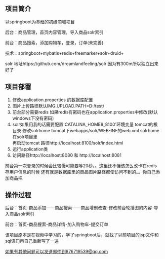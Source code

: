 ## 项目简介

以springboot为基础的初级商城项目

后台：商品管理，首页内容管理，导入商品solr索引

前台：商品搜索，添加购物车，登录，订单(未完善)

技术：springboot+mybatis+redis+freemarker+solr+druid+

solr 地址https://github.com/dreamlandfeeling/solr 因为有300m所以独立出来好了

## 项目部署
1.	修改application.properties 的数据库配置
2.	图片上传路径默认IMG.UPLOAD.PATH=D:/test/
3.	前台部分需要redis  如果redis有密码也在application.properties中修改(默认windows下没有密码)
4.  solr如果用我的话需要配置'CATALINA_HOME8_8100'环境变量 tomcat的根目录
修改solrhome tomcat下webapps/solr/WEB-INF的web.xml solrhome在solr项目里  
再启动tomcat 路径http://localhost:8100/solr/index.html
5.	运行application类
6.	访问路径http://localhost:8080 和 http://localhost:8081

前台第一次登录的时候会比较慢可能要等20秒。。这里还不懂该怎么改卡在redis存用户信息的时候
还有就是数据库里的商品图片路径都使访问不到的。。你自己添加商品把

## 操作过程
后台：首页-商品添加——商品搜索——商品增删改查-修改前台轮播图的内容-导入商品solr索引

前台：首页-商品搜索-商品详情-加入购物车-提交订单


该项目原本是在视频中学习的，学了springboot后，就找了以前项目的jsp文件和sql语句再自己重新写了一遍

如果有其他问题可以发送邮件到876719539@qq.com